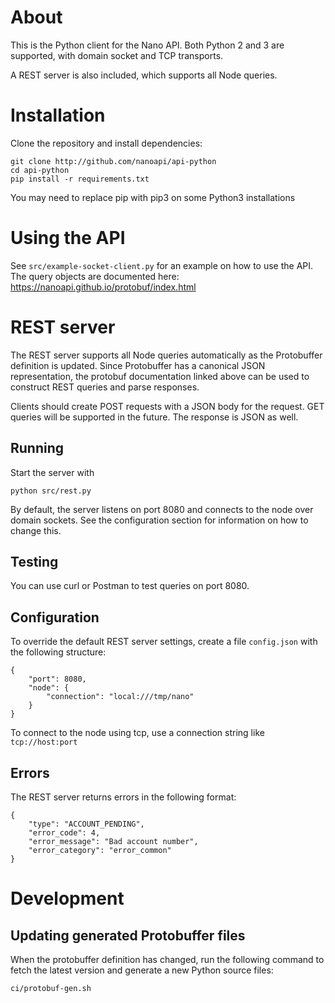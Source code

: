 # About

This is the Python client for the Nano API. Both Python 2 and 3 are supported, with domain socket and TCP transports.

A REST server is also included, which supports all Node queries.

# Installation

Clone the repository and install dependencies:

```
git clone http://github.com/nanoapi/api-python
cd api-python
pip install -r requirements.txt
```

You may need to replace pip with pip3 on some Python3 installations

# Using the API

See `src/example-socket-client.py` for an example on how to use the API. The query objects are documented here: https://nanoapi.github.io/protobuf/index.html

# REST server

The REST server supports all Node queries automatically as the Protobuffer definition is updated. Since Protobuffer has a canonical JSON representation, the protobuf documentation linked above can be used to construct REST queries and parse responses.

Clients should create POST requests with a JSON body for the request. GET queries will be supported in the future. The response is JSON as well.

## Running

Start the server with

```
python src/rest.py
```

By default, the server listens on port 8080 and connects to the node over domain sockets. See the configuration section for information on how to change this.

## Testing

You can use curl or Postman to test queries on port 8080.

## Configuration

To override the default REST server settings, create a file `config.json` with the following structure:

```
{
    "port": 8080,
    "node": {
        "connection": "local:///tmp/nano"
    }
}
```

To connect to the node using tcp, use a connection string like `tcp://host:port`

## Errors

The REST server returns errors in the following format:

```
{
    "type": "ACCOUNT_PENDING",
    "error_code": 4,
    "error_message": "Bad account number",
    "error_category": "error_common"
}
```

# Development

## Updating generated Protobuffer files

When the protobuffer definition has changed, run the following command to fetch the latest version and generate a new Python source files:

```
ci/protobuf-gen.sh
```
